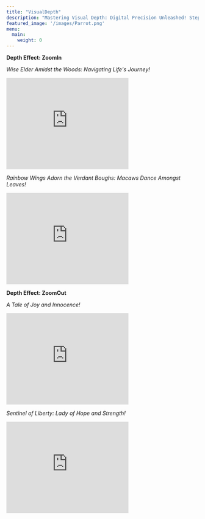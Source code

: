 ```yaml
---
title: "VisualDepth"
description: "Mastering Visual Depth: Digital Precision Unleashed! Step closer or take a step back, all with the magic of digital zoom! Give us your image and dive deep into its details or gracefully step back to appreciate the bigger picture. With customizable zoom options and pinpoint control over the focus area, you're the director of your visual narrative. Ready for your close-up?"
featured_image: '/images/Parrot.png'
menu:
  main:
    weight: 0
---
```

**Depth Effect: ZoomIn**

_Wise Elder Amidst the Woods: Navigating Life's Journey!_

<iframe width="320" height="240" src="https://www.youtube.com/embed/jy8-S13GVmA?version=3&loop=1&playlist=jy8-S13GVmA" title="YouTube video player" 
frameborder="0" allow="accelerometer; autoplay; clipboard-write; encrypted-media; gyroscope; picture-in-picture; web-share" allowfullscreen></iframe>


_Rainbow Wings Adorn the Verdant Boughs: Macaws Dance Amongst Leaves!_

<iframe width="320" height="240" src="https://www.youtube.com/embed/9jWeksrQb30?version=3&loop=1&playlist=9jWeksrQb30" title="YouTube video player" 
frameborder="0" allow="accelerometer; autoplay; clipboard-write; encrypted-media; gyroscope; picture-in-picture; web-share" allowfullscreen></iframe>

**Depth Effect: ZoomOut**

_A Tale of Joy and Innocence!_

<iframe width="320" height="240" src="https://www.youtube.com/embed/afnJ-XeuHfs?version=3&loop=1&playlist=afnJ-XeuHfs" title="YouTube video player" 
frameborder="0" allow="accelerometer; autoplay; clipboard-write; encrypted-media; gyroscope; picture-in-picture; web-share" allowfullscreen></iframe>

_Sentinel of Liberty: Lady of Hope and Strength!_

<iframe width="320" height="240" src="https://www.youtube.com/embed/GTBsF89BXg0?version=3&loop=1&playlist=GTBsF89BXg0" title="YouTube video player" 
frameborder="0" allow="accelerometer; autoplay; clipboard-write; encrypted-media; gyroscope; picture-in-picture; web-share" allowfullscreen></iframe>
